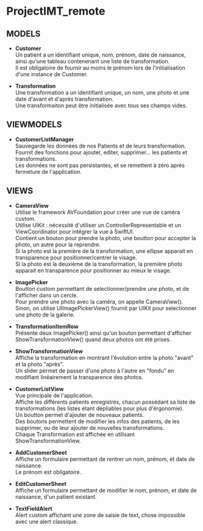 # ProjectIMT_remote

## MODELS

* **Customer**  
Un patient a un identifiant unique, nom, prénom, date de naissance, ainsi qu'une tableau contenenant une liste de transformation.  
Il est obligatoire de fournir au moins le prénom lors de l'initialisation d'une instance de Customer.  
            
* **Transformation**     
Une transformation a un identifiant unique, un nom, une photo et une date d'avant et d'après transformation.  
Une transformaiton peut être initialisée avec tous ses champs vides.  



## VIEWMODELS 

* **CustomerListManager**  
Sauvegarde les données de nos Patients et de leurs transformation.  
Fournit des fonctions pour ajouter, editer, supprimer... les patients et transformations.  
Les données ne sont pas persistantes, et se remettent à zéro après fermeture de l'application.  



## VIEWS

* **CameraView**  
Utilise le framework AVFoundation pour créer une vue de caméra custom.  
Utilise UIKit : nécessité d'utiliser un ControllerRepresentable et un ViewCoordinator pour intégrer la vue à SwiftUI.  
Contient un bouton pour prendre la photo, une boutton pour accepter la photo, un autre pour la reprendre.  
Si la photo est la première de la transformation, une ellipse apparait en transparence pour positionner/centrer le visage.  
Si la photo est la deuxième de la transformation, la première photo apparait en transparence pour positionner au mieux le visage.  

* **ImagePicker**  
Boutton custom permettant de selectionner/prendre une photo, et de l'afficher dans un cercle.  
Pour prendre une photo avec la caméra, on appelle CameraView().  
Sinon, on utilise UIImagePickerView() fournit par UIKit pour selectionner une photo de la galerie.  

* **TransformationItemRow**   
Présente deux ImagePicker() ainsi qu'un bouton permettant d'afficher ShowTransformationView() quand deux photos ont été prises.  

* **ShowTransformationView**  
Affiche la transformation en montrant l'évolution entre la photo "avant" et la photo "après".  
Un slider permet de passer d'une photo à l'autre en "fondu" en modifiant linéairement la transparence des photos.  

* **CustomerListView**  
Vue principale de l'application.  
Affiche les différents patients enregistrés, chacun possédant sa liste de transformations (les listes étant dépliables pour plus d'érgonomie).  
Un boutton permet d'ajouter de nouveaux patients.  
Des boutons permettent de modifier les infos des patients, de les supprimer, ou de leur ajouter de nouvelles transformations.  
Chaque Transformation est affichée en utilisant ShowTransformationView.  

* **AddCustomerSheet**  
Affiche un formulaire permettant de rentrer un nom, prénom, et date de naissance.  
Le prénom est obligatoire.  

* **EditCustomerSheet**  
Affiche un formulaire permettant de modifier le nom, prénom, et date de naissance, d'un patient existant.  

* **TextFieldAlert**  
Alert custom affichant une zone de saisie de text, chose impossible avec une alert classique.

